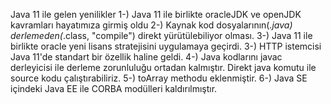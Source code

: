 Java 11 ile gelen yenilikler
1-) Java 11 ile birlikte oracleJDK ve openJDK kavramları hayatımıza girmiş oldu 
2-) Kaynak kod dosyalarının(*.java) derlemeden(*.class, "compile") direkt yürütülebiliyor olması.
3-) Java 11 ile birlikte oracle yeni lisans stratejisini uygulamaya geçirdi.
3-) HTTP istemcisi Java 11'de standart bir özellik haline geldi.
4-) Java kodlarını javac derleyicisi ile derleme zorunluluğu ortadan kalmıştır. Direkt java komutu ile source kodu çalıştırabiliriz.
5-) toArray methodu eklenmiştir.
6-) Java SE içindeki Java EE ile CORBA modülleri kaldırılmıştır.
